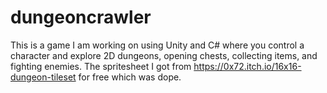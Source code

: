 # dungeoncrawler

This is a game I am working on using Unity and C# where you control a character and explore 2D dungeons, opening chests, collecting items, and fighting enemies. The spritesheet I got from https://0x72.itch.io/16x16-dungeon-tileset for free which was dope.  
